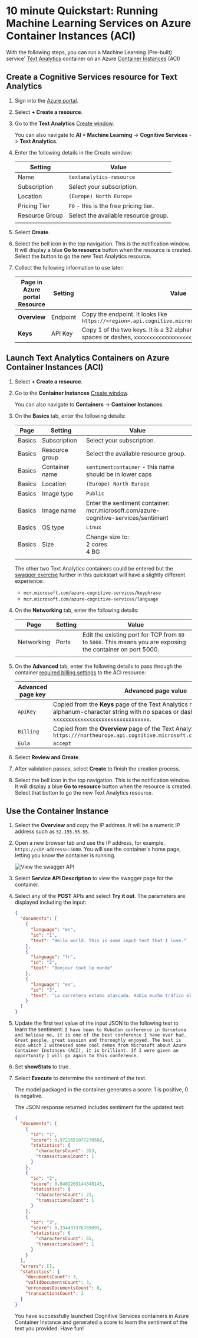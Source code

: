 # 10 minute Quickstart: Running Machine Learning Services on Azure Container Instances (ACI)

With the following steps, you can run a Machine Learning (Pre-built) service' [Text Analytics](https://docs.microsoft.com/azure/cognitive-services/text-analytics/how-tos/text-analytics-how-to-install-containers) container on an Azure [Container Instances](https://docs.microsoft.com/azure/container-instances/) (ACI)


## Create a Cognitive Services resource for Text Analytics 

1. Sign into the [Azure portal](https://portal.azure.com).
1. Select **+ Create a resource**.
1. Go to the **Text Analytics** [Create window](https://ms.portal.azure.com/#create/Microsoft.CognitiveServicesTextAnalytics). 

    You can also navigate to **AI + Machine Learning** -> **Cognitive Services** -> **Text Analytics**. 

1. Enter the following details in the Create window:

    |Setting|Value|
    |--|--|
    |Name|`textanalytics-resource`|
    |Subscription|Select your subscription.|
    |Location|`(Europe) North Europe`|
    |Pricing Tier|`F0` - this is the free pricing tier.|
    |Resource Group|Select the available resource group.|
    |||

1. Select **Create**.

1. Select the bell icon in the top navigation. This is the notification window. It will display a blue **Go to resource** button when the resource is created. Select the button to go the new Text Analytics resource.
1. Collect the following information to use later:

    |Page in Azure portal Resource|Setting|Value|
    |--|--|--|
    | **Overview**|Endpoint|Copy the endpoint. It looks like `https://<region>.api.cognitive.microsoft.com/text/analytics/v2.0`|
    |**Keys**|API Key|Copy 1 of the two keys. It is a 32 alphanum-character string with no spaces or dashes, `xxxxxxxxxxxxxxxxxxxxxxxxxxxxxxxx`.|

## Launch Text Analytics Containers on Azure Container Instances (ACI) 

1. Select **+ Create a resource**.
1. Go to the **Container Instances** [Create window](https://ms.portal.azure.com/#create/microsoft.containerinstances). 

    You can also navigate to **Containers** -> **Container Instances**. 

1. On the **Basics** tab, enter the following details:

    |Page|Setting|Value|
    |--|--|--|
    |Basics|Subscription|Select your subscription.|
    |Basics|Resource group|Select the available resource group.|
    |Basics|Container name|`sentimentcontainer` - this name should be in lower caps|
    |Basics|Location|`(Europe) North Europe`|
    |Basics|Image type|`Public`|
    |Basics|Image name|Enter the sentiment container:<br>mcr.microsoft.com/azure-cognitive-services/sentiment|
    |Basics|OS type|`Linux`|
    |Basics|Size|Change size to:<br>2 cores<br>4 BG 
    ||||
   
    The other two Text Analytics containers could be entered but the [swagger exercise](#use-the-container-instance) further in this quickstart will have a slightly different experience: 

    * `mcr.microsoft.com/azure-cognitive-services/keyphrase`
    * `mcr.microsoft.com/azure-cognitive-services/language`
 
1. On the **Networking** tab, enter the following details:

    |Page|Setting|Value|
    |--|--|--|
    |Networking|Ports|Edit the existing port for TCP from `80` to `5000`. This means you are exposing the container on port 5000.|
    ||||

1. On the **Advanced** tab, enter the following details to pass through the container [required billing settings](https://docs.microsoft.com/azure/cognitive-services/text-analytics/how-tos/text-analytics-how-to-install-containers#billing-arguments) to the ACI resource:

    |Advanced page key|Advanced page value|
    |--|--|
    |`ApiKey`|Copied from the **Keys** page of the Text Analytics resource. It is a 32 alphanum-character string with no spaces or dashes, `xxxxxxxxxxxxxxxxxxxxxxxxxxxxxxxx`.|
    |`Billing`|Copied from the **Overview** page of the Text Analytics resource. Example: `https:///northeurope.api.cognitive.microsoft.com/text/analytics/v2.0`|
    |`Eula`|`accept`|
    
1. Select **Review and Create**. 
1. After validation passes, select **Create** to finish the creation process.
1. Select the bell icon in the top navigation. This is the notification window. It will display a blue **Go to resource** button when the resource is created. Select that button to go the new Text Analytics resource. 

## Use the Container Instance

1. Select the **Overview** and copy the IP address. It will be a numeric IP address such as `52.155.55.55`.
1. Open a new browser tab and use the IP address, for example, `https://<IP-address>:5000`. You will see the container's home page, letting you know the container is running.

     ![View the swagger API](./media/container-webpage.png)

1. Select **Service API Description** to view the swagger page for the container.

1. Select any of the **POST** APIs and select **Try it out**.  The parameters are displayed including the input:

    ```json
    {
      "documents": [
        {
          "language": "en",
          "id": "1",
          "text": "Hello world. This is some input text that I love."
        },
        {
          "language": "fr",
          "id": "2",
          "text": "Bonjour tout le monde"
        },
        {
          "language": "es",
          "id": "3",
          "text": "La carretera estaba atascada. Había mucho tráfico el día de ayer."
        }
      ]
    }
    ```

1. Update the first text value of the input JSON to the following text to learn the sentiment:
    `I have been to KubeCon conference in Barcelona and believe me, it is one of the best conference I have ever had. Great people, great session and thoroughly enjoyed. The best is expo which I witnessed some cool demos from Microsoft about Azure Container Instances (ACI), it is brilliant. If I were given an opportunity I will go again to this conference.`

1. Set **showStats** to true. 

1. Select **Execute** to determine the sentiment of the text. 
    
    The model packaged in the container generates a score: 1 is positive, 0 is negative. 

    The JSON response returned includes sentiment for the updated text:

    ```JSON
    {
      "documents": [
        {
          "id": "1",
          "score": 0.9721651077270508,
          "statistics": {
            "charactersCount": 353,
            "transactionsCount": 1
          }
        },
        {
          "id": "2",
          "score": 0.8401265144348145,
          "statistics": {
            "charactersCount": 21,
            "transactionsCount": 1
          }
        },
        {
          "id": "3",
          "score": 0.334433376789093,
          "statistics": {
            "charactersCount": 65,
            "transactionsCount": 1
          }
        }
      ],
      "errors": [],
      "statistics": {
        "documentsCount": 3,
        "validDocumentsCount": 3,
        "erroneousDocumentsCount": 0,
        "transactionsCount": 3
      }
    }
    ```

    You have successfully launched Cognitive Services containers in Azure Container Instance and generated a score to learn the sentiment of the text you provided. Have fun!
